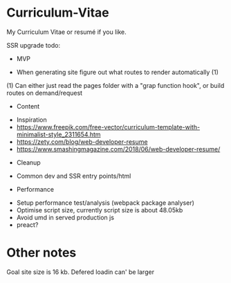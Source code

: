 Curriculum-Vitae
================

My Curriculum Vitae or resumé if you like.

SSR upgrade todo:

- MVP
* When generating site figure out what routes to render automatically (1)

(1) Can either just read the pages folder with a "grap function hook", or build routes on demand/request

- Content
* Inspiration
 * https://www.freepik.com/free-vector/curriculum-template-with-minimalist-style_2311654.htm
 * https://zety.com/blog/web-developer-resume
 * https://www.smashingmagazine.com/2018/06/web-developer-resume/

- Cleanup
* Common dev and SSR entry points/html

- Performance
* Setup performance test/analysis (webpack package analyser)
* Optimise script size, currently script size is about 48.05kb
* Avoid umd in served production js
* preact?

# Other notes
Goal site size is 16 kb.
Defered loadin can' be larger
